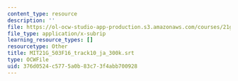 ```yaml
---
content_type: resource
description: ''
file: https://ol-ocw-studio-app-production.s3.amazonaws.com/courses/21g-503-japanese-iii-fall-2019/376d0524c5775a0b83c73f4abb700928_MIT21G_503F16_track10_ja_300k.vtt
file_type: application/x-subrip
learning_resource_types: []
resourcetype: Other
title: MIT21G_503F16_track10_ja_300k.srt
type: OCWFile
uid: 376d0524-c577-5a0b-83c7-3f4abb700928
---
```

